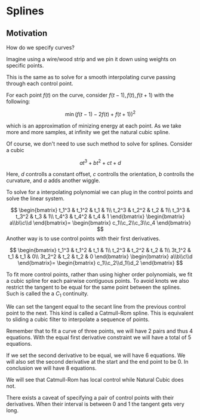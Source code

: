 # Splines

## Motivation

How do we specify curves?

Imagine using a wire/wood strip and we pin it down using weights on specific points.

This is the same as to solve for a smooth interpolating curve passing through each control point.

For each point $f(t)$ on the curve, consider $f(t-1),f(t),f(t+1)$ with the following:

$$
\min (f(t-1)-2f(t)+f(t+1))^2
$$

which is an approximation of minizing energy at each point. As we take more and more samples, at infinity we get the natural cubic spline.

Of course, we don't need to use such method to solve for splines. Consider a cubic

$$
at^3+bt^2+ct+d
$$

Here, $d$ controlls a constant offset, $c$ controlls the orientation, $b$ controlls the curvature, and $a$ adds another wiggle.

To solve for a interpolating polynomial we can plug in the control points and solve the linear system.

$$
\begin{bmatrix}
t_1^3 & t_1^2 & t_1 & 1\\
t_2^3 & t_2^2 & t_2 & 1\\
t_3^3 & t_3^2 & t_3 & 1\\
t_4^3 & t_4^2 & t_4 & 1
\end{bmatrix}
\begin{bmatrix}
a\\b\\c\\d
\end{bmatrix}=
\begin{bmatrix}
c_1\\c_2\\c_3\\c_4
\end{bmatrix}
$$
Another way is to use control points with their first derivatives.

$$
\begin{bmatrix}
t_1^3 & t_1^2 & t_1 & 1\\
t_2^3 & t_2^2 & t_2 & 1\\
3t_1^2 & t_1 & t_1 & 0\\
3t_2^2 & t_2 & t_2 & 0
\end{bmatrix}
\begin{bmatrix}
a\\b\\c\\d
\end{bmatrix}=
\begin{bmatrix}
c_1\\c_2\\d_1\\d_2
\end{bmatrix}
$$

To fit more control points, rather than using higher order polynomials, we fit a cubic spline for each pairwise contiguous points. To avoid knots we also restrict the tangent to be equal for the same point between the splines. Such is called the a $C_1$ continuity. 

We can set the tangent equal to the secant line from the previous control point to the next. This kind is called a Catmull-Rom spline. This is equivalent to sliding a cubic filter to interpolate a sequence of points.

Remember that to fit a curve of three points, we will have 2 pairs and thus 4 equations. With the equal first derivative constraint we will have a total of 5 equations.

If we set the second derivative to be equal, we will have 6 equations. We will also set the second derivative at the start and the end point to be 0. In conclusion we will have 8 equations.

We will see that Catmull-Rom has local control while Natural Cubic does not.

There exists a caveat of specifying a pair of control points with their derivatives. When their interval is between 0 and 1 the tangent gets very long.